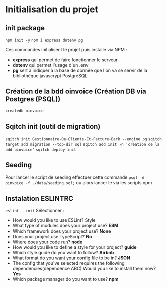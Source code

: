 # Initialisation du projet

## init package

```npm init -y```
```npm i express dotenv pg```

Ces commandes initialisent le projet puis installe via NPM : 
- **express** qui permet de faire fonctionner le serveur 
- **dotenv** qui permet l'usage d'un .env 
- **pg** sert à indiquer à la base de donnée que l'on va se servir de la bibliothèque javascrypt PostgreSQL.
## Création de la bdd oinvoice (Création DB via Postgres (PSQL))

`createdb oinvoice`



## Sqitch init (outil de migration)

```sqitch init Gestionnaire-De-Cliente-Et-Facture-Back --engine pg```
```sqitch target add migration --top-dir sql```
```sqitch add init -n 'création de la bdd oinvoice'```
```sqitch deploy init```

## Seeding

Pour lancer le script de seeding effectuer cette commande ``` psql -d oinvoice -f ./data/seeding.sql; ``` ou alors lancer le via les scripts npm

## Instalation ESLINTRC

``` eslint --init ``` 
Sélectionner : 
- How would you like to use ESLint? Style 
- What type of modules does your project use?      **ESM**
- Which framework does your project use?     **None**
- Does your project use TypeScript?     **No**
- Where does your code run?       **node**
- How would you like to define a style for your project?       **guide**
- Which style guide do you want to follow?        **Airbnb**
- What format do you want your config file to be in?       **JSON**
- The config that you've selected requires the following dependencies(dépendence ABC) Would you like to install them now?     **Yes**
- Which package manager do you want to use?     **npm**
